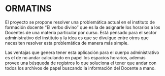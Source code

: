 # ORMATINS

El proyecto se propone resolver una problemática actual en el instituto de formación docente “El verbo divino” que es la de asignarle los horarios a los Docentes de una materia particular por curso. Está pensado para el sector administrativo del instituto y la idea es que se divulgue entre otros que necesiten resolver esta problemática de manera más simple.

Las ventajas que genera tener esta aplicación para el cuerpo administrativo es el de no andar calculando en papel los espacios horarios, además provee una búsqueda de registros lo que soluciona el tener que andar con todos los archivos de papel buscando la información del Docente a mano.
